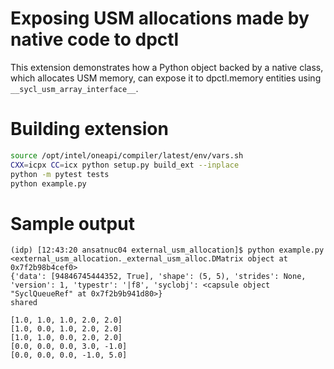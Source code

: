 # Exposing USM allocations made by native code to dpctl

This extension demonstrates how a Python object backed by
a native class, which allocates USM memory, can expose it
to dpctl.memory entities using `__sycl_usm_array_interface__`.


# Building extension

```bash
source /opt/intel/oneapi/compiler/latest/env/vars.sh
CXX=icpx CC=icx python setup.py build_ext --inplace
python -m pytest tests
python example.py
```

# Sample output

```
(idp) [12:43:20 ansatnuc04 external_usm_allocation]$ python example.py
<external_usm_allocation._external_usm_alloc.DMatrix object at 0x7f2b98b4cef0>
{'data': [94846745444352, True], 'shape': (5, 5), 'strides': None, 'version': 1, 'typestr': '|f8', 'syclobj': <capsule object "SyclQueueRef" at 0x7f2b9b941d80>}
shared

[1.0, 1.0, 1.0, 2.0, 2.0]
[1.0, 0.0, 1.0, 2.0, 2.0]
[1.0, 1.0, 0.0, 2.0, 2.0]
[0.0, 0.0, 0.0, 3.0, -1.0]
[0.0, 0.0, 0.0, -1.0, 5.0]
```

